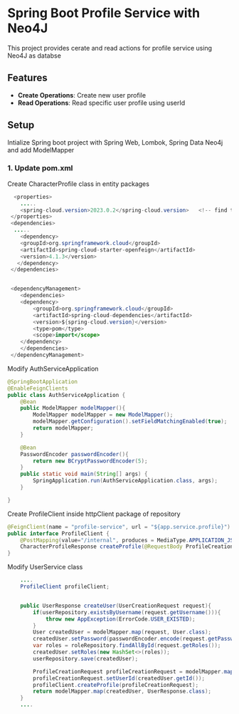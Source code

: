
# Spring Boot Profile Service with Neo4J

This project provides cerate and read actions for profile service using Neo4J as databse 

## Features
- **Create Operations**: Create new user profile
- **Read Operations**: Read specific user profile using userId

## Setup
Intialize Spring boot project with Spring Web, Lombok, Spring Data Neo4j and add ModelMapper

### 1. Update pom.xml

Create CharacterProfile class in entity packages

```java
  <properties>
	.....
 	<spring-cloud.version>2023.0.2</spring-cloud.version>   <!-- find the matching version for spring cloud with sprint boot on google -->
 </properties>
 <dependencies>
  .....
    <dependency>
	<groupId>org.springframework.cloud</groupId>
	<artifactId>spring-cloud-starter-openfeign</artifactId>
	<version>4.1.3</version>
   </dependency>
 </dependencies>


 <dependencyManagement>
    <dependencies>
	<dependency>
		<groupId>org.springframework.cloud</groupId>
		<artifactId>spring-cloud-dependencies</artifactId>
		<version>${spring-cloud.version}</version>
		<type>pom</type>
		<scope>import</scope>
	</dependency>
    </dependencies>
 </dependencyManagement>


```

Modify AuthServiceApplication

```.java
@SpringBootApplication
@EnableFeignClients
public class AuthServiceApplication {
	@Bean
	public ModelMapper modelMapper(){
		ModelMapper modelMapper = new ModelMapper();
		modelMapper.getConfiguration().setFieldMatchingEnabled(true);
		return modelMapper;
	}

	@Bean
	PasswordEncoder passwordEncoder(){
		return new BCryptPasswordEncoder(5);
	}
	public static void main(String[] args) {
		SpringApplication.run(AuthServiceApplication.class, args);
	}

}

```

Create ProfileClient inside httpClient package of repository

```.java
@FeignClient(name = "profile-service", url = "${app.service.profile}")
public interface ProfileClient {
    @PostMapping(value="/internal", produces = MediaType.APPLICATION_JSON_VALUE)
    CharacterProfileResponse createProfile(@RequestBody ProfileCreationRequest request);
}


```

Modify UserService class

```.java
    ....
    ProfileClient profileClient;


    public UserResponse createUser(UserCreationRequest request){
        if(userRepository.existsByUsername(request.getUsername())){
            throw new AppException(ErrorCode.USER_EXISTED);
        }
        User createdUser = modelMapper.map(request, User.class);
        createdUser.setPassword(passwordEncoder.encode(request.getPassword()));
        var roles = roleRepository.findAllById(request.getRoles());
        createdUser.setRoles(new HashSet<>(roles));
        userRepository.save(createdUser);

        ProfileCreationRequest profileCreationRequest = modelMapper.map(request, ProfileCreationRequest.class);
        profileCreationRequest.setUserId(createdUser.getId());
        profileClient.createProfile(profileCreationRequest);
        return modelMapper.map(createdUser, UserResponse.class);
    }
    ....
```
